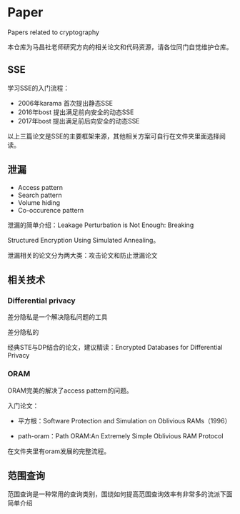 # Paper
Papers related to cryptography



本仓库为马昌社老师研究方向的相关论文和代码资源，请各位同门自觉维护仓库。



## SSE

学习SSE的入门流程：

- 2006年karama 首次提出静态SSE
- 2016年bost 提出满足前向安全的动态SSE
- 2017年bost 提出满足前后向安全的动态SSE

以上三篇论文是SSE的主要框架来源，其他相关方案可自行在文件夹里面选择阅读。



## 泄漏

- Access pattern
- Search pattern
- Volume hiding
- Co-occurence pattern

泄漏的简单介绍：Leakage Perturbation is Not Enough: Breaking

Structured Encryption Using Simulated Annealing。

泄漏相关的论文分为两大类：攻击论文和防止泄漏论文



## 相关技术

### Differential privacy

差分隐私是一个解决隐私问题的工具

差分隐私的

经典STE与DP结合的论文，建议精读：Encrypted Databases for Differential Privacy

### ORAM

ORAM完美的解决了access pattern的问题。

入门论文：

- 平方根：Software Protection and Simulation on Oblivious RAMs（1996）

- path-oram：Path ORAM:An Extremely Simple Oblivious RAM Protocol

在文件夹里有oram发展的完整流程。



## 范围查询 

范围查询是一种常用的查询类别，围绕如何提高范围查询效率有非常多的流派下面简单介绍

